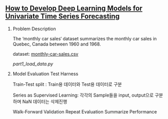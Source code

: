 ## [How to Develop Deep Learning Models for Univariate Time Series Forecasting](https://machinelearningmastery.com/how-to-develop-deep-learning-models-for-univariate-time-series-forecasting/)

1. Problem Description
  
    The ‘monthly car sales‘ dataset summarizes the monthly car sales in Quebec, Canada between 1960 and 1968.
  
    dataset: [monthly-car-sales.csv](https://raw.githubusercontent.com/jbrownlee/Datasets/master/monthly-car-sales.csv) 

    *part1_load_data.py*

2. Model Evaluation Test Harness

    Train-Test split : Train용 데이터와 Test용 데이터로 구분
    
    Series as Supervised Learning: 각각의 Sample들을 input, output으로 구분하며 NaN 데이터는 삭제진행
    
    Walk-Forward Validation
    Repeat Evaluation
    Summarize Performance
